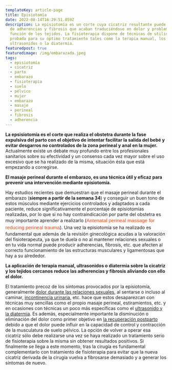 ```yaml
---
templateKey: article-page
title: Episiotomía
date: 2022-08-14T16:29:51.059Z
description: La episiotomía es un corte cuya cicatriz resultante puede ser causa
  de adherencias y fibrosis que acaban traduciéndose en dolor y problemas en la
  función de los tejidos. La fisioterapia dispone de técnicas de utilidad
  probada para su óptimo tratamiento tales como la terapia manual, los
  ultrasonidos o la diatermia.
featuredpost: true
featuredimage: /img/embarazada.jpeg
tags:
  - episiotomía
  - cicatriz
  - parto
  - embarazo
  - fisioterapia
  - suelo
  - pélvico
  - mujer
  - embarazo
  - masaje
  - perineal
  - fibrosis
  - adherencia
---
```

<p><strong>La epsisiotomía es&nbsp;el corte que realiza el obstetra durante la fase expulsiva del parto con el objetivo de intentar facilitar la salida del bebé y evitar desgarros no controlados de la zona perineal y anal en la mujer.</strong> Actualmente existe un debate muy profundo entre los profesionales sanitarios sobre su efectividad y un consenso cada vez mayor sobre el uso excesivo que se ha realizado de la misma, situación ésta que está empezando a corregirse.</p>

<p class="resumenTexto right"><b>El masaje perineal durante el embarazo, es una técnica útil y eficaz para prevenir una intervención mediante episiotomía.</b></p>

<p>Hay estudios recientes que demuestran que el masaje perineal durante el embarazo (<strong>siempre a partir de la semana 34</strong>)&nbsp;y conseguir un buen tono de estos músculos mediante ejercicios controlados y adaptados a cada paciente, reduce significativamente el porcentaje de episiotomí­as realizadas, por lo que si no hay contraindicación por parte del obstetra es muy importante aprender a realizarlo (<a href="http://www.ncbi.nlm.nih.gov/pubmed/23633325" style="box-sizing: border-box; color: rgb(221, 72, 20); text-decoration: none; font-family: Muli, sans-serif; font-size: 15.3999996185303px; line-height: 22px; background-image: initial; background-attachment: initial; background-size: initial; background-origin: initial; background-clip: initial; background-position: initial; background-repeat: initial;" target="_blank">Antenatal perineal massage for reducing perineal trauma</a>). Una vez la episiotomí­a se ha realizado es fundamental que además de la revisión ginecológica acudas a la valoración del fisioterapeuta, ya que te duela o no al mantener relaciones sexuales o en tu vida normal puede producir adherencias, fibrosis, etc. que afecten al correcto funcionamiento de las estructuras musculares y ligamentosas que hay a su alrededor.</p>

<p class="resumenTexto left"><b>La aplicación de terapia manual, ultrasonidos o diatermia sobre la cicatriz y los tejidos cercanos reduce las adherencias y fibrosis aliviando con ello el dolor.</b></p>

<p>El tratamiento precoz de los sí­ntomas provocados por la episiotomí­a, generalmente <a href="http://www.fisioterapiasuelopelvico.com/pacientes/mujeres/dolor-relaciones-sexuales">dolor durante las relaciones sexuales</a>, al sentarse o incluso al caminar, <a href="http://www.fisioterapiasuelopelvico.com/pacientes/mujeres/incontinencia-urinaria">incontinencia urinaria</a>, etc. hace que estos desaparezcan con técnicas muy sencillas como el propio masaje perineal, estiramientos, etc. y en ocasiones con técnicas un poco más especí­ficas como el <a href="http://www.fisioterapiasuelopelvico.com/tecnicas/ultrasonidos-diatermia-radiofrecuencia">ultrasonido y la diatermia</a>. Es además, especialmente importante la disminución o eliminación del dolor como primer objetivo&nbsp;en <a href="http://www.fisioterapiasuelopelvico.com/pacientes/mujeres/recuperacion-postparto#">la recuperación postparto</a> debido a que el dolor puede influir en la capacidad de control y contracción de la musculatura de suelo pélvico.&nbsp;La opción de volver a operar esa cicatriz sólo debe realizarse una vez se haya realizado un tratamiento serio de fisioterapia sobre la misma sin obtener resultados positivos. Si finalmente se llega a este momento, tras la cirugí­a es fundamental complementarlo con tratamiento de fisioterapia para evitar que la nueva cicatriz derivada de la cirugí­a vuelva a fibrosarse demasiado y a generar los sí­ntomas de nuevo.</p>